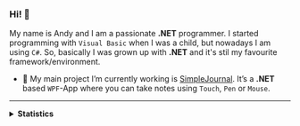 ### Hi! 👋

My name is Andy and I am a passionate <b>.NET</b> programmer. I started programming with `Visual Basic` when I was a child, but nowadays
I am using `C#`. So, basically I was grown up with <b>.NET</b> and it's stil my favourite framework/environment.

- 🔭 My main project I’m currently working is [SimpleJournal](https://github.com/andyld97/SimpleJournal). It’s a <b>.NET</b> based `WPF`-App where you can
take notes using `Touch`, `Pen` or `Mouse`.

---

<details>
  <summary><b>Statistics</b></summary>

  <div>
    <a href="https://github.com/anuraghazra/github-readme-stats">
      <img height="150px" src="https://github-readme-stats.vercel.app/api?username=andyld97&hide=html&hide_title=true&hide_border=true&layout=compact&langs_count=8&theme=nord">
    </a>
      <a href="https://github.com/anuraghazra/github-readme-stats">
      <img height="150px" src="https://github-readme-stats.vercel.app/api/top-langs/?username=andyld97&hide=html&hide_title=true&hide_border=true&layout=compact&langs_count=8&theme=nord">
    </a>
  </div>
</details>


<!--
**andyld97/andyld97** is a ✨ _special_ ✨ repository because its `README.md` (this file) appears on your GitHub profile.

Here are some ideas to get you started:

- 🔭 I’m currently working on ...
- 🌱 I’m currently learning ...
- 👯 I’m looking to collaborate on ...
- 🤔 I’m looking for help with ...
- 💬 Ask me about ...
- 📫 How to reach me: ...
- 😄 Pronouns: ...
- ⚡ Fun fact: ...
-->
